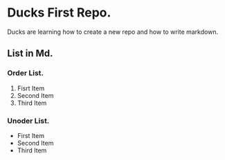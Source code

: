# Ducks First Repo.

Ducks are learning how to create a new repo and how to write markdown.


## List in Md.

### Order List.
1. Fisrt Item
2. Second Item
3. Third Item

### Unoder List.
- First Item
- Second Item
- Third Item
